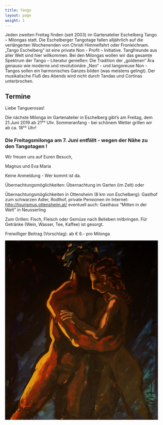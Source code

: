 ```yaml
---
title: Tango
layout: page
weight: 1
---
```


Jeden zweiten Freitag finden (seit 2003) im Gartenatelier Eschelberg Tango – Milongas statt. Die Eschelberger Tangotage fallen alljährlich auf die verlängerten Wochenenden von Christi Himmelfahrt oder Fronleichnam.  
„Tango Eschelberg“ ist eine private Non - Profit – Initiative. Tangfreunde aus aller Welt sind hier willkommen.
Bei den Milongas wollen wir das gesamte Spektrum der Tango – Literatur genießen: Die Tradition der „goldenen“ Ära genauso wie moderne und revolutionäre „Neo“ - und tangoreuse Non -Tangos sollen ein harmonisches Ganzes bilden (was meistens gelingt).
Der musikalische Fluß des Abends wird nicht durch Tandas und Cortinas unterbrochen.

## Termine

Liebe Tanguerosas!

Die nächste Milonga im Gartenatelier in Eschelberg gibt’s am Freitag, dem 21.Juni 2019 ab 21°° Uhr.
Sommeranfang - bei schönem Wetter grillen wir ab ca. 18°° Uhr!

### Die Freitagsmilonga am 7. Juni entfällt - wegen der Nähe zu den Tangotagen ! 

Wir freuen uns auf Euren Besuch,

Magnus und Eva Maria



Keine Anmeldung - Wer kommt ist da.

Übernachtungsmöglichkeiten:
Übernachtung im Garten (im Zelt) oder

Übernachtungsmöglichkeiten in 
Ottensheim (8 km von Eschelberg): Gasthof zum schwarzen Adler, Rodlhof, private Pensionen im Internet: http://tourismus.ottensheim.at/ eventuell auch: Gasthaus “Mitten in der Welt” in Neusserling

Zum Grillen: Fisch,  Fleisch oder Gemüse nach Belieben mitbringen. Für Getränke (Wein, Wasser, Tee, Kaffee) ist gesorgt.

Freiwilliger Beitrag (Vorschlag): ab € 6.- pro Milonga 

![Titel](/files/tango/TB12_248.jpg)
